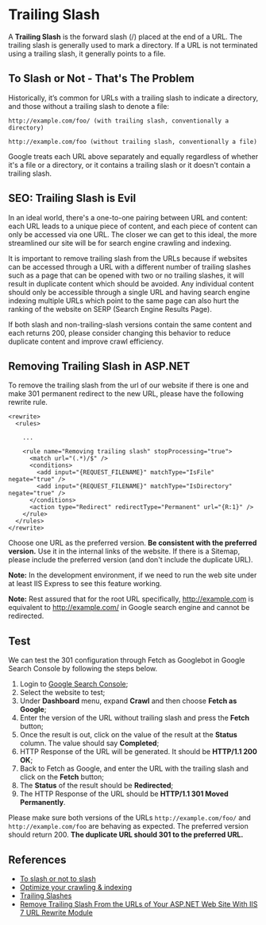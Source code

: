# Trailing Slash
A **Trailing Slash** is the forward slash (/) placed at the end of a URL. The trailing slash is generally used to mark a directory. If a URL is not terminated using a trailing slash, it generally points to a file.

## To Slash or Not - That's The Problem
Historically, it’s common for URLs with a trailing slash to indicate a directory, and those without a trailing slash to denote a file:

```
http://example.com/foo/ (with trailing slash, conventionally a directory)
```

```
http://example.com/foo (without trailing slash, conventionally a file)
```

Google treats each URL above separately and equally regardless of whether it's a file or a directory, or it contains a trailing slash or it doesn't contain a trailing slash.

## SEO: Trailing Slash is Evil
In an ideal world, there's a one-to-one pairing between URL and content: each URL leads to a unique piece of content, and each piece of content can only be accessed via one URL. The closer we can get to this ideal, the more streamlined our site will be for search engine crawling and indexing.

It is important to remove trailing slash from the URLs because if websites can be accessed through a URL with a different number of trailing slashes such as a page that can be opened with two or no trailing slashes, it will result in duplicate content which should be avoided. Any individual content should only be accessible through a single URL and having search engine indexing multiple URLs which point to the same page can also hurt the ranking of the website on SERP (Search Engine Results Page).

If both slash and non-trailing-slash versions contain the same content and each returns 200, please consider changing this behavior to reduce duplicate content and improve crawl efficiency.

## Removing Trailing Slash in ASP.NET
To remove the trailing slash from the url of our website if there is one and make 301 permanent redirect to the new URL, please have the following rewrite rule.

```
<rewrite>
  <rules>
  
    ...
  
    <rule name="Removing trailing slash" stopProcessing="true">
      <match url="(.*)/$" />
      <conditions>
        <add input="{REQUEST_FILENAME}" matchType="IsFile" negate="true" />
        <add input="{REQUEST_FILENAME}" matchType="IsDirectory" negate="true" />
      </conditions>
      <action type="Redirect" redirectType="Permanent" url="{R:1}" />
    </rule>
  </rules>
</rewrite>
```

Choose one URL as the preferred version. **Be consistent with the preferred version.** Use it in the internal links of the website. If there is a Sitemap, please include the preferred version (and don't include the duplicate URL).

**Note:** In the development environment, if we need to run the web site under at least IIS Express to see this feature working.

**Note:** Rest assured that for the root URL specifically, http://example.com is equivalent to http://example.com/ in Google search engine and cannot be redirected.

## Test
We can test the 301 configuration through Fetch as Googlebot in Google Search Console by following the steps below.

 1. Login to [Google Search Console](https://www.google.com/webmasters/tools/home?hl=en);
 2. Select the website to test;
 3. Under **Dashboard** menu, expand **Crawl** and then choose **Fetch as Google**;
 3. Enter the version of the URL without trailing slash and press the **Fetch** button;
 4. Once the result is out, click on the value of the result at the **Status** column. The value should say **Completed**;
 5. HTTP Response of the URL will be generated. It should be **HTTP/1.1 200 OK**;
 6. Back to Fetch as Google, and enter the URL with the trailing slash and click on the **Fetch** button;
 7. The **Status** of the result should be **Redirected**;
 7. The HTTP Response of the URL should be **HTTP/1.1 301 Moved Permanently**.

Please make sure both versions of the URLs `http://example.com/foo/` and `http://example.com/foo` are behaving as expected. The preferred version should return 200. **The duplicate URL should 301 to the preferred URL.**

## References
 - [To slash or not to slash](https://webmasters.googleblog.com/2010/04/to-slash-or-not-to-slash.html)
 - [Optimize your crawling & indexing](https://webmasters.googleblog.com/2009/08/optimize-your-crawling-indexing.html)
 - [Trailing Slashes](https://en.onpage.org/wiki/Trailing_Slashes)
 - [Remove Trailing Slash From the URLs of Your ASP.NET Web Site With IIS 7 URL Rewrite Module](http://www.tugberkugurlu.com/archive/remove-trailing-slash-from-the-urls-of-your-asp-net-web-site-with-iis-7-url-rewrite-module)
